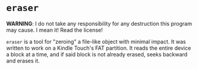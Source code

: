 `eraser`
========

**WARNING**: I do not take any responsibility for any destruction this
program may cause. I mean it! Read the license!

`eraser` is a tool for "zeroing" a file-like object with minimal
impact.  It was written to work on a Kindle Touch's FAT partition.
It reads the entire device a block at a time, and if said block
is not already erased, seeks backward and erases it.

